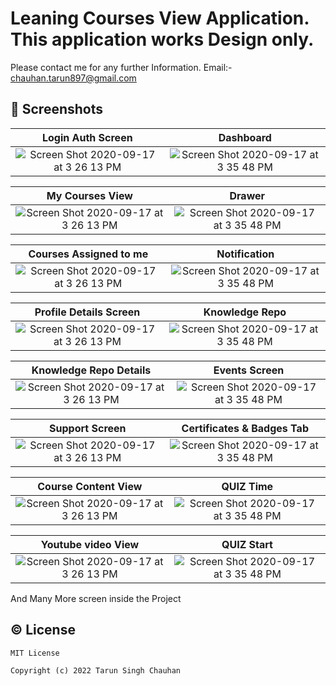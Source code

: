 # Leaning Courses View Application. This application works Design only. 
Please contact me for any further Information. 
Email:- chauhan.tarun897@gmail.com






## 📱 Screenshots

|  Login Auth Screen                                              |                                                   Dashboard                                    |
|:----------------------------------------------------------------------------------------------------------------------:|:--------------------------------------------------------------------------------------------------------------:|
| <img width alt="Screen Shot 2020-09-17 at 3 26 13 PM" src="https://user-images.githubusercontent.com/30916033/214839667-33bcd5de-868a-4f69-b9ef-95d96dd2a861.png">|<img alt="Screen Shot 2020-09-17 at 3 35 48 PM" src="https://user-images.githubusercontent.com/30916033/214839986-17675e10-dbc7-453e-a085-b08479c6cc40.png">|



|  My Courses View                                              |                                                   Drawer                                      |
|:----------------------------------------------------------------------------------------------------------------------:|:--------------------------------------------------------------------------------------------------------------:|
| <img width alt="Screen Shot 2020-09-17 at 3 26 13 PM" src="https://user-images.githubusercontent.com/30916033/214840127-c5981b3a-fd64-495b-a4a5-64fc9d835c95.png">|<img alt="Screen Shot 2020-09-17 at 3 35 48 PM" src="https://user-images.githubusercontent.com/30916033/214840230-4124f171-c375-4328-b329-82413d1f7ee9.png">|




|  Courses Assigned to me                                         |                                                   Notification                                  |
|:----------------------------------------------------------------------------------------------------------------------:|:--------------------------------------------------------------------------------------------------------------:|
| <img width alt="Screen Shot 2020-09-17 at 3 26 13 PM" src="https://user-images.githubusercontent.com/30916033/214840356-9d8ca2cf-d2f2-4fef-aa96-2fed558ceeb2.png">|<img alt="Screen Shot 2020-09-17 at 3 35 48 PM" src="https://user-images.githubusercontent.com/30916033/214840492-7989c485-f25c-41ff-8eec-caaf64237d9a.png">|




|  Profile Details Screen                                        |                                                   Knowledge Repo                                 |
|:----------------------------------------------------------------------------------------------------------------------:|:--------------------------------------------------------------------------------------------------------------:|
| <img width alt="Screen Shot 2020-09-17 at 3 26 13 PM" src="https://user-images.githubusercontent.com/30916033/214840650-0ef733ab-7940-4339-a26c-b8616e4e5987.png">|<img alt="Screen Shot 2020-09-17 at 3 35 48 PM" src="https://user-images.githubusercontent.com/30916033/214840790-19a1d1e3-8eea-47e1-a3c9-7efb57e1a753.png">|




|  Knowledge Repo Details                                        |                                                   Events Screen                                  |
|:----------------------------------------------------------------------------------------------------------------------:|:--------------------------------------------------------------------------------------------------------------:|
| <img width alt="Screen Shot 2020-09-17 at 3 26 13 PM" src="https://user-images.githubusercontent.com/30916033/214840906-be4676cf-e5e9-449f-aff4-3dd1cf4abc55.png">|<img alt="Screen Shot 2020-09-17 at 3 35 48 PM" src="https://user-images.githubusercontent.com/30916033/214841011-18fd679c-6548-4db9-8826-f256db1f9e15.png">|




|  Support Screen                                            |                                                   Certificates & Badges Tab                          |
|:----------------------------------------------------------------------------------------------------------------------:|:--------------------------------------------------------------------------------------------------------------:|
| <img width alt="Screen Shot 2020-09-17 at 3 26 13 PM" src="https://user-images.githubusercontent.com/30916033/214841172-a6847b9f-cd74-4d00-84bd-47fc02a447f9.png">|<img alt="Screen Shot 2020-09-17 at 3 35 48 PM" src="https://user-images.githubusercontent.com/30916033/214841253-17cb109e-2e33-453a-9e43-12e6b377f6bc.png">|


|  Course Content View                                         |                                                   QUIZ Time                                      |
|:----------------------------------------------------------------------------------------------------------------------:|:--------------------------------------------------------------------------------------------------------------:|
| <img width alt="Screen Shot 2020-09-17 at 3 26 13 PM" src="https://user-images.githubusercontent.com/30916033/214841391-98371824-7b5f-4ee8-844f-76c5934c499f.png">|<img alt="Screen Shot 2020-09-17 at 3 35 48 PM" src="https://user-images.githubusercontent.com/30916033/214841515-c8a69e54-6a4c-4385-8084-395e4c84c8f3.png">|




|  Youtube video View                                         |                                                   QUIZ Start                                      |
|:----------------------------------------------------------------------------------------------------------------------:|:--------------------------------------------------------------------------------------------------------------:|
| <img width alt="Screen Shot 2020-09-17 at 3 26 13 PM" src="https://user-images.githubusercontent.com/30916033/214841630-cc5a511b-c1cd-4851-8218-4e8c9e193b05.png">|<img alt="Screen Shot 2020-09-17 at 3 35 48 PM" src="https://user-images.githubusercontent.com/30916033/214841755-973baa65-b8d0-4d64-b478-9eabeb0c8a98.png">|





And Many More screen inside the Project

## © License 

```
MIT License

Copyright (c) 2022 Tarun Singh Chauhan
